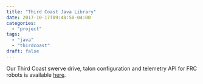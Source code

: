 ```yaml
---
title: "Third Coast Java Library"
date: 2017-10-17T09:48:58-04:00
categories:
  - "project"
tags:
  - "java"
  - "thirdcoast"
draft: false
---
```

Our Third Coast swerve drive, talon configuration and telemetry API for FRC robots is available [here](thirdcoast/).
